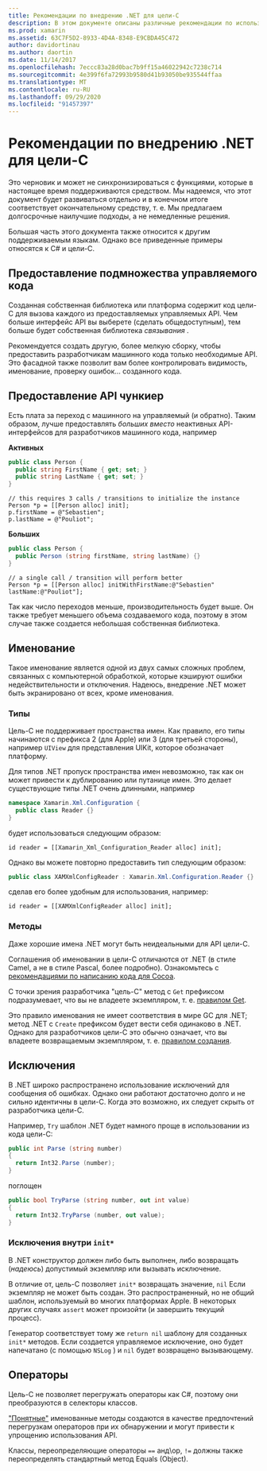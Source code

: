 ```yaml
---
title: Рекомендации по внедрению .NET для цели-C
description: В этом документе описаны различные рекомендации по использованию внедрения .NET с целью-C. В нем обсуждается предоставление подмножества управляемого кода, предоставление API чункиер, именование и многое другое.
ms.prod: xamarin
ms.assetid: 63C7F5D2-8933-4D4A-8348-E9CBDA45C472
author: davidortinau
ms.author: daortin
ms.date: 11/14/2017
ms.openlocfilehash: 7eccc83a28d0bac7b9ff15a46022942c7238c714
ms.sourcegitcommit: 4e399f6fa72993b9580d41b93050be935544ffaa
ms.translationtype: MT
ms.contentlocale: ru-RU
ms.lasthandoff: 09/29/2020
ms.locfileid: "91457397"
---
```

# <a name="net-embedding-best-practices-for-objective-c"></a>Рекомендации по внедрению .NET для цели-C

Это черновик и может не синхронизироваться с функциями, которые в настоящее время поддерживаются средством. Мы надеемся, что этот документ будет развиваться отдельно и в конечном итоге соответствует окончательному средству, т. е. Мы предлагаем долгосрочные наилучшие подходы, а не немедленные решения.

Большая часть этого документа также относится к другим поддерживаемым языкам. Однако все приведенные примеры относятся к C# и цели-C.

## <a name="exposing-a-subset-of-the-managed-code"></a>Предоставление подмножества управляемого кода

Созданная собственная библиотека или платформа содержит код цели-C для вызова каждого из предоставляемых управляемых API. Чем больше интерфейс API вы выберете (сделать общедоступным), тем больше будет собственная библиотека _связывания_ .

Рекомендуется создать другую, более мелкую сборку, чтобы предоставить разработчикам машинного кода только необходимые API. Это фасадной также позволит вам более контролировать видимость, именование, проверку ошибок... созданного кода.

## <a name="exposing-a-chunkier-api"></a>Предоставление API чункиер

Есть плата за переход с машинного на управляемый (и обратно). Таким образом, лучше предоставлять _больших вместо_ неактивных API-интерфейсов для разработчиков машинного кода, например

**Активных**

```csharp
public class Person {
  public string FirstName { get; set; }
  public string LastName { get; set; }
}
```

```objc
// this requires 3 calls / transitions to initialize the instance
Person *p = [[Person alloc] init];
p.firstName = @"Sebastien";
p.lastName = @"Pouliot";
```

**Больших**

```csharp
public class Person {
  public Person (string firstName, string lastName) {}
}
```

```objc
// a single call / transition will perform better
Person *p = [[Person alloc] initWithFirstName:@"Sebastien" lastName:@"Pouliot"];
```

Так как число переходов меньше, производительность будет выше. Он также требует меньшего объема создаваемого кода, поэтому в этом случае также создается небольшая собственная библиотека.

## <a name="naming"></a>Именование

Такое именование является одной из двух самых сложных проблем, связанных с компьютерной обработкой, которые кэшируют ошибки недействительности и отключения. Надеюсь, внедрение .NET может быть экранировано от всех, кроме именования.

### <a name="types"></a>Типы

Цель-C не поддерживает пространства имен. Как правило, его типы начинаются с префикса 2 (для Apple) или 3 (для третьей стороны), например `UIView` для представления UIKit, которое обозначает платформу.

Для типов .NET пропуск пространства имен невозможно, так как он может привести к дублированию или путанице имен. Это делает существующие типы .NET очень длинными, например

```csharp
namespace Xamarin.Xml.Configuration {
  public class Reader {}
}
```

будет использоваться следующим образом:

```objc
id reader = [[Xamarin_Xml_Configuration_Reader alloc] init];
```

Однако вы можете повторно предоставить тип следующим образом:

```csharp
public class XAMXmlConfigReader : Xamarin.Xml.Configuration.Reader {}
```

сделав его более удобным для использования, например:

```objc
id reader = [[XAMXmlConfigReader alloc] init];
```

### <a name="methods"></a>Методы

Даже хорошие имена .NET могут быть неидеальными для API цели-C.

Соглашения об именовании в цели-C отличаются от .NET (в стиле Camel, а не в стиле Pascal, более подробно).
Ознакомьтесь с [рекомендациями по написанию кода для Cocoa](https://developer.apple.com/library/content/documentation/Cocoa/Conceptual/CodingGuidelines/Articles/NamingMethods.html#//apple_ref/doc/uid/20001282-BCIGIJJF).

С точки зрения разработчика "цель-C" метод с `Get` префиксом подразумевает, что вы не владеете экземпляром, т. е. [правилом Get](https://developer.apple.com/library/content/documentation/CoreFoundation/Conceptual/CFMemoryMgmt/Concepts/Ownership.html#//apple_ref/doc/uid/20001148-SW1).

Это правило именования не имеет соответствия в мире GC для .NET; метод .NET с `Create` префиксом будет вести себя одинаково в .NET. Однако для разработчиков цели-C это обычно означает, что вы владеете возвращаемым экземпляром, т. е. [правилом создания](https://developer.apple.com/library/content/documentation/CoreFoundation/Conceptual/CFMemoryMgmt/Concepts/Ownership.html#//apple_ref/doc/uid/20001148-103029).

## <a name="exceptions"></a>Исключения

В .NET широко распространено использование исключений для сообщения об ошибках. Однако они работают достаточно долго и не сильно идентичны в цели-C. Когда это возможно, их следует скрыть от разработчика цели-C.

Например, `Try` шаблон .NET будет намного проще в использовании из кода цели-C:

```csharp
public int Parse (string number)
{
  return Int32.Parse (number);
}
```

поглощен

```csharp
public bool TryParse (string number, out int value)
{
  return Int32.TryParse (number, out value);
}
```

### <a name="exceptions-inside-init"></a>Исключения внутри `init*`

В .NET конструктор должен либо быть выполнен, либо возвращать (_надеюсь_) допустимый экземпляр или вызывать исключение.

В отличие от, цель-C позволяет `init*` возвращать значение, `nil` Если экземпляр не может быть создан. Это распространенный, но не общий шаблон, используемый во многих платформах Apple. В некоторых других случаях `assert` может произойти (и завершить текущий процесс).

Генератор соответствует тому же `return nil` шаблону для созданных `init*` методов. Если создается управляемое исключение, оно будет напечатано (с помощью `NSLog` ) и `nil` будет возвращено вызывающему.

## <a name="operators"></a>Операторы

Цель-C не позволяет перегружать операторы как C#, поэтому они преобразуются в селекторы классов.

["Понятные"](/dotnet/standard/design-guidelines/operator-overloads) именованные методы создаются в качестве предпочтений перегрузкам операторов при их обнаружении и могут привести к упрощению использования API.

Классы, переопределяющие операторы `==` анд\ор, `!=` должны также переопределять стандартный метод Equals (Object).